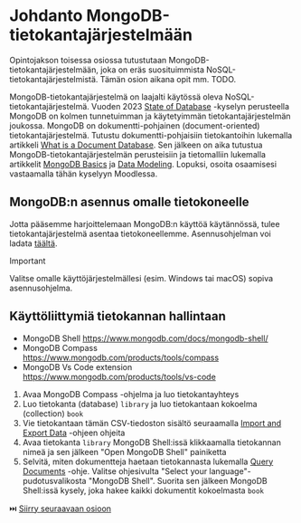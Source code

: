 # Johdanto MongoDB-tietokantajärjestelmään

Opintojakson toisessa osiossa tutustutaan MongoDB-tietokantajärjestelmään, joka on eräs suosituimmista NoSQL-tietokantajärjestelmistä. Tämän osion aikana opit mm. TODO.

MongoDB-tietokantajärjestelmä on laajalti käytössä oleva NoSQL-tietokantajärjestelmä. Vuoden 2023 [State of Database](https://stateofdb.com/) -kyselyn perusteella MongoDB on kolmen tunnetuimman ja käytetyimmän tietokantajärjestelmän joukossa. MongoDB on dokumentti-pohjainen (document-oriented) tietokantajärjestelmä. Tutustu dokumentti-pohjaisiin tietokantoihin lukemalla artikkeli [What is a Document Database](https://www.mongodb.com/resources/basics/databases/document-databases). Sen jälkeen on aika tutustua MongoDB-tietokantajärjestelmän perusteisiin ja tietomalliin lukemalla artikkelit [MongoDB Basics](https://www.mongodb.com/resources/products/fundamentals/basics) ja [Data Modeling](https://www.mongodb.com/docs/manual/data-modeling/). Lopuksi, osoita osaamisesi vastaamalla tähän kyselyyn Moodlessa. 

## MongoDB:n asennus omalle tietokoneelle

Jotta pääsemme harjoittelemaan MongoDB:n käyttöä käytännössä, tulee tietokantajärjestelmä asentaa tietokoneellemme. Asennusohjelman voi ladata [täältä](https://www.mongodb.com/try/download/community).

> [!IMPORTANT]  
> Valitse omalle käyttöjärjestelmällesi (esim. Windows tai macOS) sopiva asennusohjelma.

## Käyttöliittymiä tietokannan hallintaan

- MongoDB Shell https://www.mongodb.com/docs/mongodb-shell/
- MongoDB Compass https://www.mongodb.com/products/tools/compass
- MongoDB Vs Code extension https://www.mongodb.com/products/tools/vs-code

1. Avaa MongoDB Compass -ohjelma ja luo tietokantayhteys
2. Luo tietokanta (database) `library` ja luo tietokantaan kokoelma (collection) `book`
3. Vie tietokantaan tämän CSV-tiedoston sisältö seuraamalla [Import and Export Data](https://www.mongodb.com/docs/compass/current/import-export/) -ohjeen ohjeita
4. Avaa tietokanta `library` MongoDB Shell:issä klikkaamalla tietokannan nimeä ja sen jälkeen "Open MongoDB Shell" painiketta
5. Selvitä, miten dokumentteja haetaan tietokannasta lukemalla [Query Documents](https://www.mongodb.com/docs/manual/tutorial/query-documents/) -ohje. Valitse ohjesivulta "Select your language"-pudotusvalikosta "MongoDB Shell". Suorita sen jälkeen MongoDB Shell:issä kysely, joka hakee kaikki dokumentit kokoelmasta `book`

⏭️ [Siirry seuraavaan osioon](./3-mongo-operaatiot.md)
